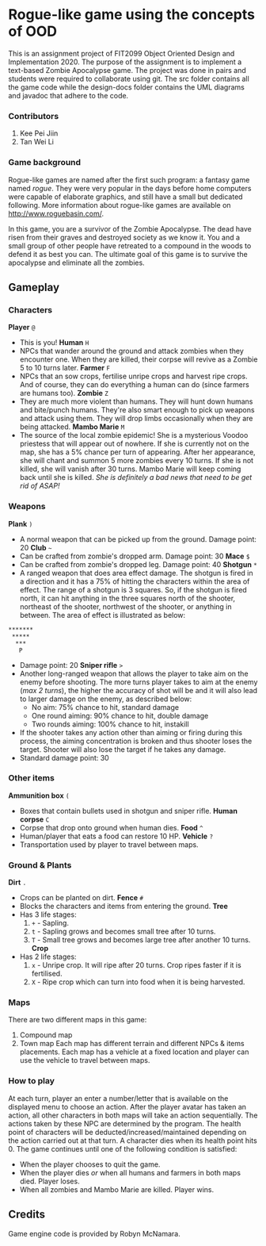 # Rogue-like game using the concepts of OOD
This is an assignment project of FIT2099 Object Oriented Design and Implementation 2020. The purpose of the assignment is to implement a text-based Zombie Apocalypse game. The project was done in pairs and students were required to collaborate using git. The src folder contains all the game code while the design-docs folder contains the UML diagrams and javadoc that adhere to the code.

### Contributors
1. Kee Pei Jiin
2. Tan Wei Li

### Game background
Rogue-like games are named after the first such program: a fantasy game named *rogue*. They were very popular in the days before home computers were capable of elaborate graphics, and still have a small but dedicated following. More information about rogue-like games are available on <http://www.roguebasin.com/>.

In this game, you are a survivor of the Zombie Apocalypse. The dead have risen from their graves and destroyed society as we know it. You and a small group of other people have retreated to a compound in the woods to defend it as best you can. The ultimate goal of this game is to survive the apocalypse and eliminate all the zombies.

## Gameplay
### Characters
**Player** `@`
 - This is you!
**Human** `H` 
- NPCs that wander around the ground and attack zombies when they encounter one. When they are killed, their corpse will revive as a Zombie 5 to 10 turns later.
**Farmer** `F` 
- NPCs that an sow crops, fertilise unripe crops and harvest ripe crops. And of course, they can do everything a human can do (since farmers are humans too).
**Zombie** `Z` 
- They are much more violent than humans. They will hunt down humans and bite/punch humans. They're also smart enough to pick up weapons and attack using them. They will drop limbs occasionally when they are being attacked.
**Mambo Marie** `M` 
- The source of the local zombie epidemic! She is a mysterious Voodoo priestess that will appear out of nowhere. If she is currently not on the map, she has a 5% chance per turn of appearing. After her appearance, she will chant and summon 5 more zombies every 10 turns. If she is not killed, she will vanish after 30 turns. Mambo Marie will keep coming back until she is killed. *She is definitely a bad news that need to be get rid of ASAP!*

### Weapons
**Plank** `)`
- A normal weapon that can be picked up from the ground. Damage point: 20
**Club** `~` 
- Can be crafted from zombie's dropped arm. Damage point: 30
**Mace** `$`
- Can be crafted from zombie's dropped leg. Damage point: 40
**Shotgun** `*`
- A ranged weapon that does area effect damage. The shotgun is fired in a direction and it has a 75% of hitting the characters within the area of effect. The range of a shotgun is 3 squares. So, if the shotgun is fired north, it can hit anything in the three squares north of the shooter, northeast of the shooter, northwest of the shooter, or anything in between. The area of effect is illustrated as below:
```
*******
 *****
  ***
   P
```
- Damage point: 20
**Sniper rifle** `>`
- Another long-ranged weapon that allows the player to take aim on the enemy before shooting. The more turns player takes to aim at the enemy (*max 2 turns*), the higher the accuracy of shot will be and it will also lead to larger damage on the enemy, as described below:
  - No aim: 75% chance to hit, standard damage 
  - One round aiming: 90% chance to hit, double damage
  - Two rounds aiming: 100% chance to hit, instakill
- If the shooter takes any action other than aiming or firing during this process, the aiming concentration is broken and thus shooter loses the target. Shooter will also lose the target if he takes any damage.
- Standard damage point: 30

### Other items
**Ammunition box** `(`
- Boxes that contain bullets used in shotgun and sniper rifle.
**Human corpse** `C`
- Corpse that drop onto ground when human dies.
**Food** `^`
- Human/player that eats a food can restore 10 HP.
**Vehicle** `?`
- Transportation used by player to travel between maps.

### Ground & Plants
**Dirt** `.`
- Crops can be planted on dirt.
**Fence** `#`
- Blocks the characters and items from entering the ground.
**Tree**
- Has 3 life stages:
  1. `+` - Sapling.
  2. `t` - Sapling grows and becomes small tree after 10 turns.
  3. `T` - Small tree grows and becomes large tree after another 10 turns.
**Crop** 
- Has 2 life stages:
  1. `x` - Unripe crop. It will ripe after 20 turns. Crop ripes faster if it is fertilised.
  2. `X` - Ripe crop which can turn into food when it is being harvested.

### Maps
There are two different maps in this game:
1. Compound map
2. Town map
Each map has different terrain and different NPCs & items placements. Each map has a vehicle at a fixed location and player can use the vehicle to travel between maps.

### How to play
At each turn, player an enter a number/letter that is available on the displayed menu to choose an action. After the player avatar has taken an action, all other characters in both maps will take an action sequentially. The actions taken by these NPC are determined by the program. The health point of characters will be deducted/increased/maintained depending on the action carried out at that turn. A character dies when its health point hits 0.
The game continues until one of the following condition is satisfied:
- When the player chooses to quit the game.
- When the player dies *or* when all humans and farmers in both maps died. Player loses.
- When all zombies and Mambo Marie are killed. Player wins.

## Credits
Game engine code is provided by Robyn McNamara.
